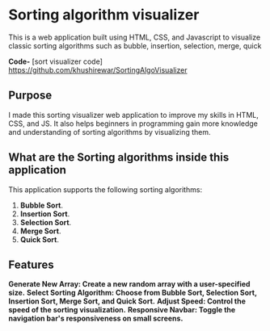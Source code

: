 # Sorting algorithm visualizer

This is a web application built using HTML, CSS, and Javascript to visualize classic sorting algorithms such as bubble, insertion, selection, merge, quick 


**Code-** [sort visualizer code] https://github.com/khushirewar/SortingAlgoVisualizer

## Purpose

I made this sorting visualizer web application to improve my skills in
HTML, CSS, and JS. It also helps beginners in programming gain more knowledge and understanding of sorting algorithms by visualizing them.

## What are the Sorting algorithms inside this application

This application supports the following sorting algorithms:

1. **Bubble Sort**.
2. **Insertion Sort**.
3. **Selection Sort**.
4. **Merge Sort**.
5. **Quick Sort**.


## Features
**Generate New Array: Create a new random array with a user-specified size.**
**Select Sorting Algorithm: Choose from Bubble Sort, Selection Sort, Insertion Sort, Merge Sort, and Quick Sort.**
**Adjust Speed: Control the speed of the sorting visualization.**
**Responsive Navbar: Toggle the navigation bar's responsiveness on small screens.**
